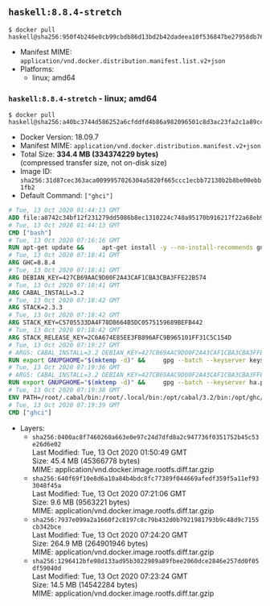 ## `haskell:8.8.4-stretch`

```console
$ docker pull haskell@sha256:950f4b246e0cb99cbdb86d13bd2b42dadeea10f536847be27958db76bca22bbc
```

-	Manifest MIME: `application/vnd.docker.distribution.manifest.list.v2+json`
-	Platforms:
	-	linux; amd64

### `haskell:8.8.4-stretch` - linux; amd64

```console
$ docker pull haskell@sha256:a40bc3744d586252a6cfddfd4b86a982096501c8d3ac23fa2c1a89ccec537aff
```

-	Docker Version: 18.09.7
-	Manifest MIME: `application/vnd.docker.distribution.manifest.v2+json`
-	Total Size: **334.4 MB (334374229 bytes)**  
	(compressed transfer size, not on-disk size)
-	Image ID: `sha256:31d87cec363aca0099957026304a5820f665ccc1ecbb72130b2b8be00ebb1fb2`
-	Default Command: `["ghci"]`

```dockerfile
# Tue, 13 Oct 2020 01:44:13 GMT
ADD file:a8742c34bf12f231279dd5086b8ec1310224c740a95170b916217f22a68eb9a7 in / 
# Tue, 13 Oct 2020 01:44:13 GMT
CMD ["bash"]
# Tue, 13 Oct 2020 07:16:16 GMT
RUN apt-get update &&     apt-get install -y --no-install-recommends gnupg ca-certificates dirmngr &&     rm -rf /var/lib/apt/lists/*
# Tue, 13 Oct 2020 07:18:41 GMT
ARG GHC=8.8.4
# Tue, 13 Oct 2020 07:18:41 GMT
ARG DEBIAN_KEY=427CB69AAC9D00F2A43CAF1CBA3CBA3FFE22B574
# Tue, 13 Oct 2020 07:18:41 GMT
ARG CABAL_INSTALL=3.2
# Tue, 13 Oct 2020 07:18:42 GMT
ARG STACK=2.3.3
# Tue, 13 Oct 2020 07:18:42 GMT
ARG STACK_KEY=C5705533DA4F78D8664B5DC0575159689BEFB442
# Tue, 13 Oct 2020 07:18:42 GMT
ARG STACK_RELEASE_KEY=2C6A674E85EE3FB896AFC9B965101FF31C5C154D
# Tue, 13 Oct 2020 07:19:27 GMT
# ARGS: CABAL_INSTALL=3.2 DEBIAN_KEY=427CB69AAC9D00F2A43CAF1CBA3CBA3FFE22B574 GHC=8.8.4 STACK=2.3.3 STACK_KEY=C5705533DA4F78D8664B5DC0575159689BEFB442 STACK_RELEASE_KEY=2C6A674E85EE3FB896AFC9B965101FF31C5C154D
RUN export GNUPGHOME="$(mktemp -d)" &&     gpg --batch --keyserver keyserver.ubuntu.com --recv-keys ${DEBIAN_KEY} &&     gpg --batch --armor --export ${DEBIAN_KEY} > /etc/apt/trusted.gpg.d/haskell.org.gpg.asc &&     gpgconf --kill all &&     echo 'deb http://downloads.haskell.org/debian stretch main' > /etc/apt/sources.list.d/ghc.list &&     apt-get update &&     apt-get install -y --no-install-recommends         cabal-install-${CABAL_INSTALL}         curl         g++         ghc-${GHC}         git         libsqlite3-dev         libtinfo-dev         make         netbase         openssh-client         xz-utils         zlib1g-dev &&     rm -rf "$GNUPGHOME" /var/lib/apt/lists/*
# Tue, 13 Oct 2020 07:19:36 GMT
# ARGS: CABAL_INSTALL=3.2 DEBIAN_KEY=427CB69AAC9D00F2A43CAF1CBA3CBA3FFE22B574 GHC=8.8.4 STACK=2.3.3 STACK_KEY=C5705533DA4F78D8664B5DC0575159689BEFB442 STACK_RELEASE_KEY=2C6A674E85EE3FB896AFC9B965101FF31C5C154D
RUN export GNUPGHOME="$(mktemp -d)" &&     gpg --batch --keyserver ha.pool.sks-keyservers.net --recv-keys ${STACK_KEY} &&     gpg --batch --keyserver ha.pool.sks-keyservers.net --recv-keys ${STACK_RELEASE_KEY} &&     curl -fSL https://github.com/commercialhaskell/stack/releases/download/v${STACK}/stack-${STACK}-linux-x86_64.tar.gz -o stack.tar.gz &&     curl -fSL https://github.com/commercialhaskell/stack/releases/download/v${STACK}/stack-${STACK}-linux-x86_64.tar.gz.asc -o stack.tar.gz.asc &&     gpg --batch --trusted-key 0x575159689BEFB442 --verify stack.tar.gz.asc stack.tar.gz &&     tar -xf stack.tar.gz -C /usr/local/bin --strip-components=1 &&     /usr/local/bin/stack config set system-ghc --global true &&     /usr/local/bin/stack config set install-ghc --global false &&     rm -rf "$GNUPGHOME" /var/lib/apt/lists/* /stack.tar.gz.asc /stack.tar.gz
# Tue, 13 Oct 2020 07:19:38 GMT
ENV PATH=/root/.cabal/bin:/root/.local/bin:/opt/cabal/3.2/bin:/opt/ghc/8.8.4/bin:/usr/local/sbin:/usr/local/bin:/usr/sbin:/usr/bin:/sbin:/bin
# Tue, 13 Oct 2020 07:19:39 GMT
CMD ["ghci"]
```

-	Layers:
	-	`sha256:0400ac8f7460260a663e0e97c24d7dfd8a2c947736f0351752b45c53e26d6e02`  
		Last Modified: Tue, 13 Oct 2020 01:50:49 GMT  
		Size: 45.4 MB (45366778 bytes)  
		MIME: application/vnd.docker.image.rootfs.diff.tar.gzip
	-	`sha256:640f69f10e8d6a10a84b4bdc8fc77389f044669afedf359f5a11ef933048f45a`  
		Last Modified: Tue, 13 Oct 2020 07:21:06 GMT  
		Size: 9.6 MB (9563221 bytes)  
		MIME: application/vnd.docker.image.rootfs.diff.tar.gzip
	-	`sha256:7937e099a2a1660f2c8197c8c79b432d0b7921981793b9c48d9c7155cb342bce`  
		Last Modified: Tue, 13 Oct 2020 07:24:20 GMT  
		Size: 264.9 MB (264901946 bytes)  
		MIME: application/vnd.docker.image.rootfs.diff.tar.gzip
	-	`sha256:1296412bfe98d133ad95b3022989a89fbee2060dce2846e257dd0f05df59040d`  
		Last Modified: Tue, 13 Oct 2020 07:23:24 GMT  
		Size: 14.5 MB (14542284 bytes)  
		MIME: application/vnd.docker.image.rootfs.diff.tar.gzip
